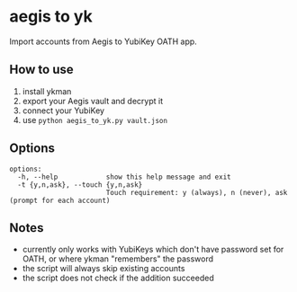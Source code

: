 # aegis to yk
Import accounts from Aegis to YubiKey OATH app.

## How to use 
1. install ykman
2. export your Aegis vault and decrypt it
3. connect your YubiKey
4. use `python aegis_to_yk.py vault.json`

## Options
```
options:
  -h, --help            show this help message and exit
  -t {y,n,ask}, --touch {y,n,ask}
                        Touch requirement: y (always), n (never), ask (prompt for each account)
```

## Notes
- currently only works with YubiKeys which don't have password set for OATH, or where ykman "remembers" the password
- the script will always skip existing accounts
- the script does not check if the addition succeeded
